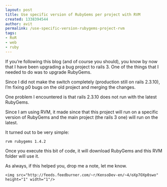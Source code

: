 ```yaml
---
layout: post
title: Use specific version of RubyGems per project with RVM
created: 1338394544
author: avit
permalink: /use-specific-version-rubygems-project-rvm
tags:
- RoR
- web
- ruby
---
```

<p>If you’re following this blog (and of course you should), you know by now that I have been upgrading a bug project to rails 3. One of the things that I needed to do was to upgrade RubyGems.</p>

<p>Since I did not make the switch completely (production still on rails 2.3.10), I’m fixing p0 bugs on the old project and merging the changes.</p>

<p>One problem I encountered is that rails 2.3.10 does not run with the latest RubyGems.</p>

<p>Since I am using RVM, it made since that this project will run on a specific version of RubyGems and the main project (the rails 3 one) will run on the latest.</p>

<p>It turned out to be very simple:</p>
<div class='highlight'><pre><code class='bash'>rvm rubygems 1.4.2
</code></pre>
</div>
<p>Once you execute this bit of code, it will download RubyGems and this RVM folder will use it.</p>

<p>As always, if this helped you, drop me a note, let me know.</p>
      
    <img src="http://feeds.feedburner.com/~r/KensoDev-en/~4/oXp7OXp0swo" height="1" width="1"/>
